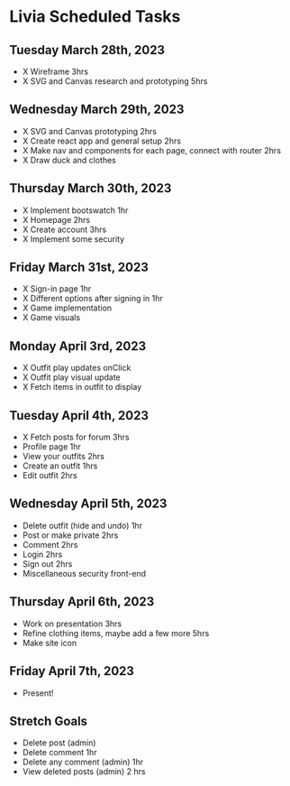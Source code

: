 # Livia Scheduled Tasks

## Tuesday March 28th, 2023
- X Wireframe 3hrs
- X SVG and Canvas research and prototyping 5hrs

## Wednesday March 29th, 2023
- X SVG and Canvas prototyping 2hrs
- X Create react app and general setup 2hrs
- X Make nav and components for each page, connect with router 2hrs
- X Draw duck and clothes

## Thursday March 30th, 2023
- X Implement bootswatch 1hr
- X Homepage 2hrs
- X Create account 3hrs
- X Implement some security

## Friday March 31st, 2023
- X Sign-in page 1hr
- X Different options after signing in 1hr
- X Game implementation
- X Game visuals

## Monday April 3rd, 2023
- X Outfit play updates onClick
- X Outfit play visual update
- X Fetch items in outfit to display

## Tuesday April 4th, 2023
- X Fetch posts for forum 3hrs
- Profile page 1hr
- View your outfits 2hrs
- Create an outfit 1hrs
- Edit outfit 2hrs

## Wednesday April 5th, 2023
- Delete outfit (hide and undo) 1hr
- Post or make private 2hrs
- Comment 2hrs
- Login 2hrs
- Sign out 2hrs
- Miscellaneous security front-end


## Thursday April 6th, 2023
- Work on presentation 3hrs
- Refine clothing items, maybe add a few more 5hrs
- Make site icon

## Friday April 7th, 2023
- Present!

## Stretch Goals
- Delete post (admin)
- Delete comment 1hr
- Delete any comment (admin) 1hr
- View deleted posts (admin) 2 hrs